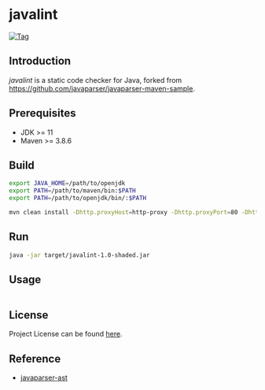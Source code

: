 # javalint

[![Tag](https://img.shields.io/github/tag/devops-lintflow/javalint.svg)](https://github.com/devops-lintflow/javalint/tags)



## Introduction

*javalint* is a static code checker for Java, forked from https://github.com/javaparser/javaparser-maven-sample.



## Prerequisites

- JDK >= 11
- Maven >= 3.8.6



## Build

```bash
export JAVA_HOME=/path/to/openjdk
export PATH=/path/to/maven/bin:$PATH
export PATH=/path/to/openjdk/bin/:$PATH

mvn clean install -Dhttp.proxyHost=http-proxy -Dhttp.proxyPort=80 -Dhttps.proxyHost=https-proxy -Dhttps.proxyPort=80
```



## Run

```bash
java -jar target/javalint-1.0-shaded.jar
```



## Usage

```
```



## License

Project License can be found [here](LICENSE).



## Reference

- [javaparser-ast](https://www.javadoc.io/doc/com.github.javaparser/javaparser-core/latest/index.html)
